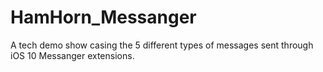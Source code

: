 # HamHorn_Messanger
A tech demo show casing the 5 different types of messages sent through iOS 10 Messanger extensions.
